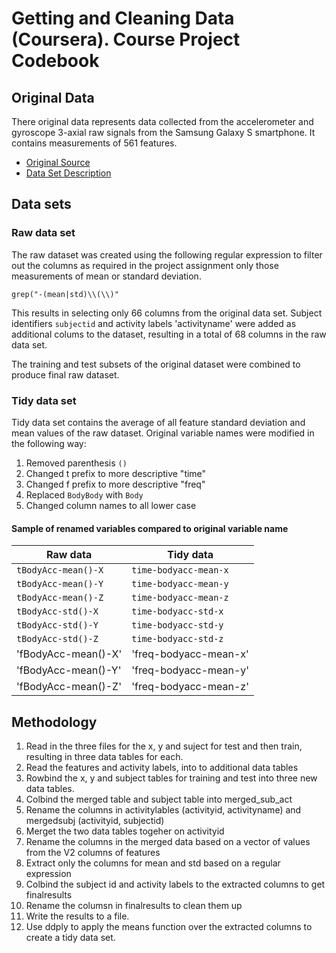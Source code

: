 Getting and Cleaning Data (Coursera). Course Project Codebook
==============================================================


## Original Data

There original data represents data collected from the accelerometer and gyroscope 3-axial raw signals from the Samsung Galaxy S smartphone.  It contains measurements of 561 features.

- [Original Source](https://d396qusza40orc.cloudfront.net/getdata%2Fprojectfiles%2FUCI%20HAR%20Dataset.zip) 
- [Data Set Description](http://archive.ics.uci.edu/ml/datasets/Human+Activity+Recognition+Using+Smartphones)


## Data sets

### Raw data set

The raw dataset was created using the following regular expression to filter out the columns as required
in the project assignment only those measurements of mean or standard deviation.

`grep("-(mean|std)\\(\\)"`

This results in selecting only 66 columns from the original data set.
Subject identifiers `subjectid` and activity labels 'activityname' were added as additional colums
to the dataset, resulting in a total of 68 columns in the raw data set.

The training and test subsets of the original dataset were combined to produce final raw dataset.

### Tidy data set

Tidy data set contains the average of all feature standard deviation and mean values of the raw dataset. 
Original variable names were modified in the following way:

 1. Removed parenthesis `()`
 2. Changed t prefix to more descriptive "time"
 3. Changed f prefix to more descriptive "freq"
 4. Replaced `BodyBody` with `Body`
 5. Changed column names to all lower case

#### Sample of renamed variables compared to original variable name

 Raw data            | Tidy data 
 --------------------|--------------
 `tBodyAcc-mean()-X` | `time-bodyacc-mean-x`
 `tBodyAcc-mean()-Y` | `time-bodyacc-mean-y`
 `tBodyAcc-mean()-Z` | `time-bodyacc-mean-z`
 `tBodyAcc-std()-X`  | `time-bodyacc-std-x`
 `tBodyAcc-std()-Y`  | `time-bodyacc-std-y`
 `tBodyAcc-std()-Z`  | `time-bodyacc-std-z`
 'fBodyAcc-mean()-X' | 'freq-bodyacc-mean-x'
 'fBodyAcc-mean()-Y' | 'freq-bodyacc-mean-y'
 'fBodyAcc-mean()-Z' | 'freq-bodyacc-mean-z'
 
## Methodology
 
 1. Read in the three files for the x, y and suject for test and then train, resulting in three data tables for each.
 2. Read the features and activity labels, into to additional data tables
 3. Rowbind the x, y and subject tables for training and test into three new data tables.
 4. Colbind the merged table and subject table into merged_sub_act
 5. Rename the columns in activitylables (activityid, activityname) and mergedsubj (activityid, subjectid)
 6. Merget the two data tables togeher on activityid
 7. Rename the columns in the merged data based on a vector of values from the V2 columns of features
 8. Extract only the columns for mean and std based on a regular expression
 9. Colbind the subject id and activity labels to the extracted columns to get finalresults
 10. Rename the columsn in finalresults to clean them up
 11. Write the results to a file.
 12. Use ddply to apply the means function over the extracted columns to create a tidy data set.
